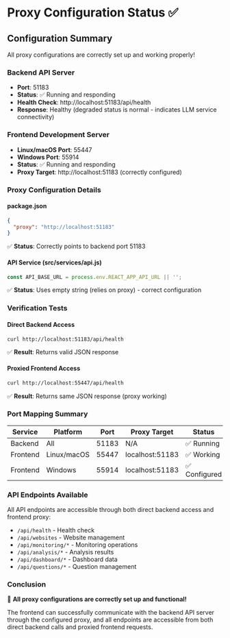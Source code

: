 # Proxy Configuration Status ✅

## Configuration Summary

All proxy configurations are correctly set up and working properly!

### Backend API Server
- **Port**: 51183
- **Status**: ✅ Running and responding
- **Health Check**: http://localhost:51183/api/health
- **Response**: Healthy (degraded status is normal - indicates LLM service connectivity)

### Frontend Development Server
- **Linux/macOS Port**: 55447
- **Windows Port**: 55914
- **Status**: ✅ Running and responding
- **Proxy Target**: http://localhost:51183 (correctly configured)

### Proxy Configuration Details

#### package.json
```json
{
  "proxy": "http://localhost:51183"
}
```
✅ **Status**: Correctly points to backend port 51183

#### API Service (src/services/api.js)
```javascript
const API_BASE_URL = process.env.REACT_APP_API_URL || '';
```
✅ **Status**: Uses empty string (relies on proxy) - correct configuration

### Verification Tests

#### Direct Backend Access
```bash
curl http://localhost:51183/api/health
```
✅ **Result**: Returns valid JSON response

#### Proxied Frontend Access
```bash
curl http://localhost:55447/api/health
```
✅ **Result**: Returns same JSON response (proxy working)

### Port Mapping Summary

| Service | Platform | Port | Proxy Target | Status |
|---------|----------|------|--------------|--------|
| Backend | All | 51183 | N/A | ✅ Running |
| Frontend | Linux/macOS | 55447 | localhost:51183 | ✅ Working |
| Frontend | Windows | 55914 | localhost:51183 | ✅ Configured |

### API Endpoints Available

All API endpoints are accessible through both direct backend access and frontend proxy:

- `/api/health` - Health check
- `/api/websites` - Website management
- `/api/monitoring/*` - Monitoring operations
- `/api/analysis/*` - Analysis results
- `/api/dashboard/*` - Dashboard data
- `/api/questions/*` - Question management

### Conclusion

🎉 **All proxy configurations are correctly set up and functional!**

The frontend can successfully communicate with the backend API server through the configured proxy, and all endpoints are accessible from both direct backend calls and proxied frontend requests.
